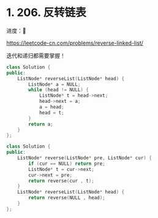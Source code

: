 # 1. 206. 反转链表

进度：🦄

https://leetcode-cn.com/problems/reverse-linked-list/

迭代和递归都需要掌握！

```cpp
class Solution {
public:
    ListNode* reverseList(ListNode* head) {
        ListNode* a = NULL;
        while (head != NULL) {
            ListNode* t = head->next;
            head->next = a;
            a = head;
            head = t;
        }
        return a;
    }
};
```

```cpp
class Solution {
public:
    ListNode* reverse(ListNode* pre, ListNode* cur) {
        if (cur == NULL) return pre;
        ListNode* t = cur->next;
        cur->next = pre;
        return reverse(cur , t);
    }
    ListNode* reverseList(ListNode* head) {
        return reverse(NULL , head);
    }
};
```

